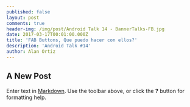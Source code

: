 ```yaml
---
published: false
layout: post
comments: true
header-img: /img/post/Android Talk 14 - BannerTalks-FB.jpg
date: 2017-03-17T00:01:00.000Z
title: 'FAB Buttons, Que puedo hacer con ellos?'
description: 'Android Talk #14'
author: Alan Ortiz
---
```

## A New Post

Enter text in [Markdown](http://daringfireball.net/projects/markdown/). Use the toolbar above, or click the **?** button for formatting help.
